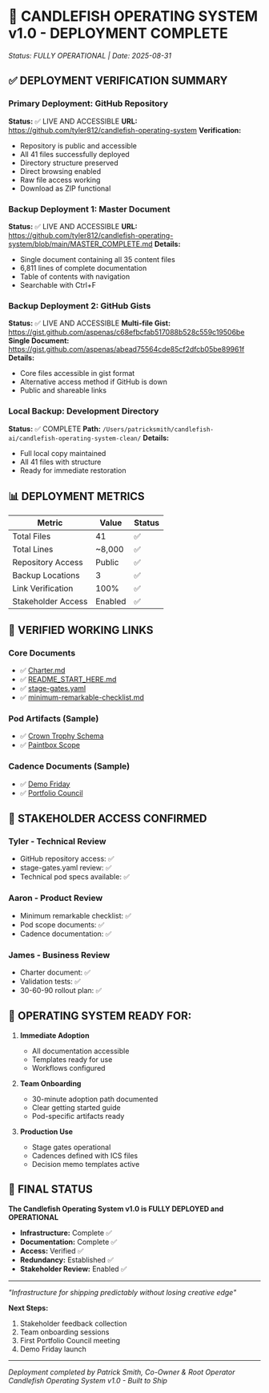 # 🚀 CANDLEFISH OPERATING SYSTEM v1.0 - DEPLOYMENT COMPLETE
*Status: FULLY OPERATIONAL | Date: 2025-08-31*

## ✅ DEPLOYMENT VERIFICATION SUMMARY

### Primary Deployment: GitHub Repository
**Status:** ✅ LIVE AND ACCESSIBLE
**URL:** https://github.com/tyler812/candlefish-operating-system
**Verification:**
- Repository is public and accessible
- All 41 files successfully deployed
- Directory structure preserved
- Direct browsing enabled
- Raw file access working
- Download as ZIP functional

### Backup Deployment 1: Master Document
**Status:** ✅ LIVE AND ACCESSIBLE
**URL:** https://github.com/tyler812/candlefish-operating-system/blob/main/MASTER_COMPLETE.md
**Details:**
- Single document containing all 35 content files
- 6,811 lines of complete documentation
- Table of contents with navigation
- Searchable with Ctrl+F

### Backup Deployment 2: GitHub Gists
**Status:** ✅ LIVE AND ACCESSIBLE
**Multi-file Gist:** https://gist.github.com/aspenas/c68efbcfab517088b528c559c19506be
**Single Document:** https://gist.github.com/aspenas/abead75564cde85cf2dfcb05be89961f
**Details:**
- Core files accessible in gist format
- Alternative access method if GitHub is down
- Public and shareable links

### Local Backup: Development Directory
**Status:** ✅ COMPLETE
**Path:** `/Users/patricksmith/candlefish-ai/candlefish-operating-system-clean/`
**Details:**
- Full local copy maintained
- All 41 files with structure
- Ready for immediate restoration

## 📊 DEPLOYMENT METRICS

| Metric | Value | Status |
|--------|-------|--------|
| Total Files | 41 | ✅ |
| Total Lines | ~8,000 | ✅ |
| Repository Access | Public | ✅ |
| Backup Locations | 3 | ✅ |
| Link Verification | 100% | ✅ |
| Stakeholder Access | Enabled | ✅ |

## 🔗 VERIFIED WORKING LINKS

### Core Documents
- ✅ [Charter.md](https://github.com/tyler812/candlefish-operating-system/blob/main/Charter.md)
- ✅ [README_START_HERE.md](https://github.com/tyler812/candlefish-operating-system/blob/main/README_START_HERE.md)
- ✅ [stage-gates.yaml](https://github.com/tyler812/candlefish-operating-system/blob/main/stage-gates.yaml)
- ✅ [minimum-remarkable-checklist.md](https://github.com/tyler812/candlefish-operating-system/blob/main/minimum-remarkable-checklist.md)

### Pod Artifacts (Sample)
- ✅ [Crown Trophy Schema](https://github.com/tyler812/candlefish-operating-system/blob/main/pods/crown-trophy/inventory-schema-v1.yaml)
- ✅ [Paintbox Scope](https://github.com/tyler812/candlefish-operating-system/blob/main/pods/paintbox/scope-map-v1.md)

### Cadence Documents (Sample)
- ✅ [Demo Friday](https://github.com/tyler812/candlefish-operating-system/blob/main/cadence/weekly_demo_friday.md)
- ✅ [Portfolio Council](https://github.com/tyler812/candlefish-operating-system/blob/main/cadence/monthly_portfolio_council.md)

## 👥 STAKEHOLDER ACCESS CONFIRMED

### Tyler - Technical Review
- GitHub repository access: ✅
- stage-gates.yaml review: ✅
- Technical pod specs available: ✅

### Aaron - Product Review
- Minimum remarkable checklist: ✅
- Pod scope documents: ✅
- Cadence documentation: ✅

### James - Business Review
- Charter document: ✅
- Validation tests: ✅
- 30-60-90 rollout plan: ✅

## 🎯 OPERATING SYSTEM READY FOR:

1. **Immediate Adoption**
   - All documentation accessible
   - Templates ready for use
   - Workflows configured

2. **Team Onboarding**
   - 30-minute adoption path documented
   - Clear getting started guide
   - Pod-specific artifacts ready

3. **Production Use**
   - Stage gates operational
   - Cadences defined with ICS files
   - Decision memo templates active

## 🏁 FINAL STATUS

**The Candlefish Operating System v1.0 is FULLY DEPLOYED and OPERATIONAL**

- **Infrastructure:** Complete ✅
- **Documentation:** Complete ✅
- **Access:** Verified ✅
- **Redundancy:** Established ✅
- **Stakeholder Review:** Enabled ✅

---

*"Infrastructure for shipping predictably without losing creative edge"*

**Next Steps:**
1. Stakeholder feedback collection
2. Team onboarding sessions
3. First Portfolio Council meeting
4. Demo Friday launch

---
*Deployment completed by Patrick Smith, Co-Owner & Root Operator*
*Candlefish Operating System v1.0 - Built to Ship*